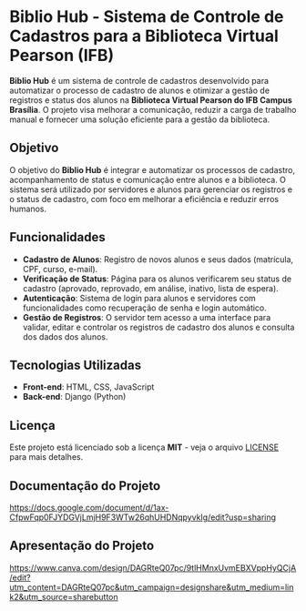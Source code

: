 # Biblio Hub - Sistema de Controle de Cadastros para a Biblioteca Virtual Pearson (IFB)

**Biblio Hub** é um sistema de controle de cadastros desenvolvido para automatizar o processo de cadastro de alunos e otimizar a gestão de registros e status dos alunos na **Biblioteca Virtual Pearson do IFB Campus Brasília**. O projeto visa melhorar a comunicação, reduzir a carga de trabalho manual e fornecer uma solução eficiente para a gestão da biblioteca.

## Objetivo

O objetivo do **Biblio Hub** é integrar e automatizar os processos de cadastro, acompanhamento de status e comunicação entre alunos e a biblioteca. O sistema será utilizado por servidores e alunos para gerenciar os registros e o status de cadastro, com foco em melhorar a eficiência e reduzir erros humanos.

## Funcionalidades

- **Cadastro de Alunos**: Registro de novos alunos e seus dados (matrícula, CPF, curso, e-mail).
- **Verificação de Status**: Página para os alunos verificarem seu status de cadastro (aprovado, reprovado, em análise, inativo, lista de espera).
- **Autenticação**: Sistema de login para alunos e servidores com funcionalidades como recuperação de senha e login automático.
- **Gestão de Registros**: O servidor tem acesso a uma interface para validar, editar e controlar os registros de cadastro dos alunos e consulta dos dados dos alunos.

## Tecnologias Utilizadas

- **Front-end**: HTML, CSS, JavaScript
- **Back-end**: Django (Python)


## Licença

Este projeto está licenciado sob a licença **MIT** - veja o arquivo [LICENSE](LICENSE) para mais detalhes.

## Documentação do Projeto
https://docs.google.com/document/d/1ax-CfpwFqp0FJYDGVjLmjH9F3WTw26qhUHDNqpyvkIg/edit?usp=sharing

## Apresentação do Projeto
https://www.canva.com/design/DAGRteQ07pc/9tlHMnxUvmEBXVppHyQCjA/edit?utm_content=DAGRteQ07pc&utm_campaign=designshare&utm_medium=link2&utm_source=sharebutton
